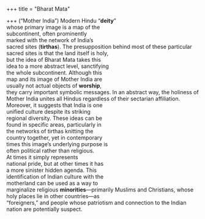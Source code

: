 +++
title = "Bharat Mata"

+++
(“Mother India”) Modern Hindu “**deity**”  
whose primary image is a map of the  
subcontinent, often prominently  
marked with the network of India’s  
sacred sites (**tirthas**). The presupposition behind most of these particular  
sacred sites is that the land itself is holy,  
but the idea of Bharat Mata takes this  
idea to a more abstract level, sanctifying  
the whole subcontinent. Although this  
map and its image of Mother India are  
usually not actual objects of **worship**,  
they carry important symbolic messages. In an abstract way, the holiness of  
Mother India unites all Hindus regardless of their sectarian affiliation.  
Moreover, it suggests that India is one  
unified culture despite its striking  
regional diversity. These ideas can be  
found in specific areas, particularly in  
the networks of tirthas knitting the  
country together, yet in contemporary  
times this image’s underlying purpose is  
often political rather than religious.  
At times it simply represents  
national pride, but at other times it has  
a more sinister hidden agenda. This  
identification of Indian culture with the  
motherland can be used as a way to  
marginalize religious **minorities**—primarily Muslims and Christians, whose  
holy places lie in other countries—as  
“foreigners,” and people whose patriotism and connection to the Indian  
nation are potentially suspect.